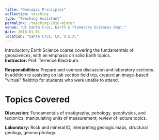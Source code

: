 ```yaml
---
title: "Geologic Principles"
collection: teaching
type: "Teaching Assistant"
permalink: /teaching/2018-Winter
venue: "UC Santa Cruz, Earth & Planetary Sciences Dept."
date: 2018-01-01
location: "Santa Cruz, CA, U.S.A."
---
```


Introductory Earth Science coarse covering the fundamentals of geosciences, with an emphasis on solid Earth topics. <br><b>Instructor:</b> Prof. Terrence Blackburn.

<b>Responsibilities:</b> Prepare and oversee discussion and laboratory sections. In addition to assisting on lab section field trip, created an image-based "virtual" fieldtrip for students who were unable to attend.

Topics Covered
===
<b>Discussion:</b> Fundamentals of stratigraphy, petrology, geophysics, and tectonics; manipulating units of measurement; review of lecture topics.

<b>Laboratory:</b> Rock and mineral ID, interpreting geologic maps, structural geology, geomorphology.

